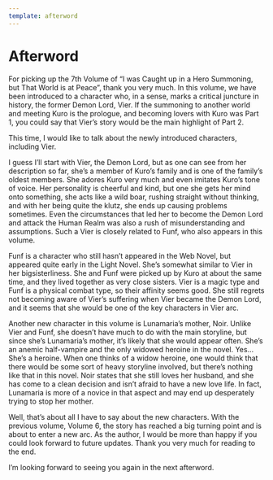 ```yaml
---
template: afterword
---
```


# Afterword

For picking up the 7th Volume of “I was Caught up in a Hero Summoning, but That
World is at Peace”, thank you very much. In this volume, we have been introduced
to a character who, in a sense, marks a critical juncture in history, the former
Demon Lord, Vier. If the summoning to another world and meeting Kuro is the
prologue, and becoming lovers with Kuro was Part 1, you could say that Vier’s
story would be the main highlight of Part 2.

This time, I would like to talk about the newly introduced characters, including
Vier.

I guess I’ll start with Vier, the Demon Lord, but as one can see from her
description so far, she’s a member of Kuro’s family and is one of the family’s
oldest members. She adores Kuro very much and even imitates Kuro’s tone of
voice. Her personality is cheerful and kind, but one she gets her mind onto
something, she acts like a wild boar, rushing straight without thinking, and
with her being quite the klutz, she ends up causing problems sometimes. Even the
circumstances that led her to become the Demon Lord and attack the Human Realm
was also a rush of misunderstanding and assumptions. Such a Vier is closely
related to Funf, who also appears in this volume.

Funf is a character who still hasn’t appeared in the Web Novel, but appeared
quite early in the Light Novel. She’s somewhat similar to Vier in her
bigsisterliness. She and Funf were picked up by Kuro at about the same time, and
they lived together as very close sisters. Vier is a magic type and Funf is a
physical combat type, so their affinity seems good. She still regrets not
becoming aware of Vier’s suffering when Vier became the Demon Lord, and it seems
that she would be one of the key characters in Vier arc.

Another new character in this volume is Lunamaria’s mother, Noir. Unlike Vier
and Funf, she doesn’t have much to do with the main storyline, but since she’s
Lunamaria’s mother, it’s likely that she would appear often. She’s an anemic
half-vampire and the only widowed heroine in the novel. Yes... She’s a heroine.
When one thinks of a widow heroine, one would think that there would be some
sort of heavy storyline involved, but there’s nothing like that in this novel.
Noir states that she still loves her husband, and she has come to a clean
decision and isn’t afraid to have a new love life. In fact, Lunamaria is more of
a novice in that aspect and may end up desperately trying to stop her mother.

Well, that’s about all I have to say about the new characters. With the previous
volume, Volume 6, the story has reached a big turning point and is about to
enter a new arc. As the author, I would be more than happy if you could look
forward to future updates. Thank you very much for reading to the end.

I’m looking forward to seeing you again in the next afterword.
